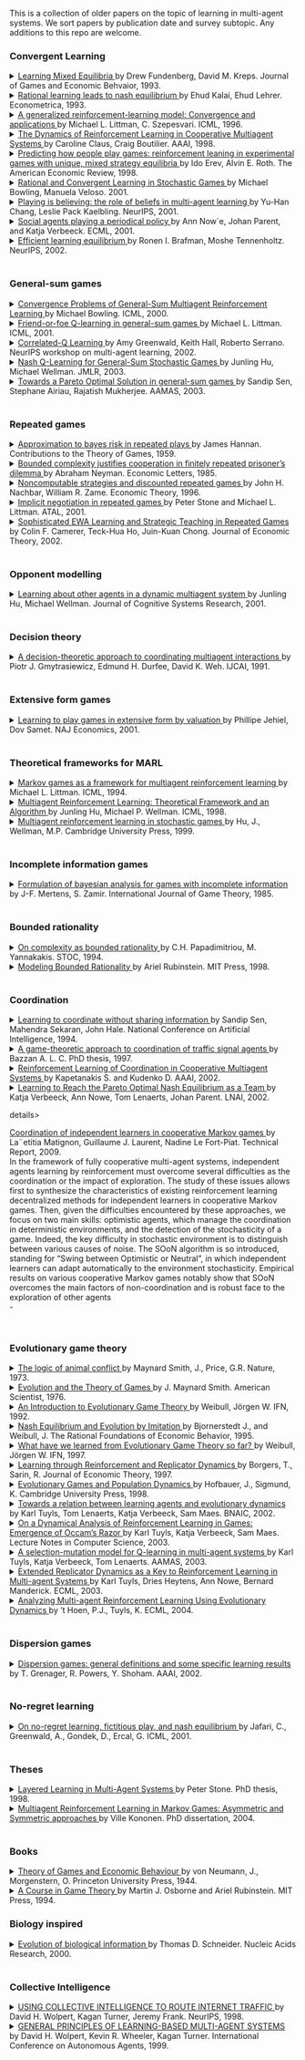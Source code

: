 This is a collection of older papers on the topic of learning in multi-agent systems. We sort papers by publication date and survey subtopic. Any additions to this repo are welcome.

### Convergent Learning

<details> <summary> <a href="http://www.dklevine.com/archive/refs4415.pdf"> Learning Mixed Equilibria </a> by Drew Fundenberg, David M. Kreps. Journal of Games and Economic Behvaior, 1993.  </summary> We study learning processes for finite strategic-form games, in which players use the history of past play to forecast play in the current period. In a generalization of fictitious play, we assume only that players asymptotically choose best responses to the historical frequencies of opponents′ past play. This implies that if the stage-game strategies converge, the limit is a Nash equilibrium. In the basic model, plays seems unlikely to converge to a mixed-strategy equilibrium, but such convergence is natural when the stage game is perturbed in the manner of Harsanyi′s purification theorem.  <br> - </details>

<details> <summary> <a href="http://www.eecs.harvard.edu/cs286r/courses/spring06/papers/kalailehrer93.pdf"> Rational learning leads to nash equilibrium </a>by Ehud Kalai, Ehud Lehrer. Econometrica, 1993. <a href="link">  </a> </summary> Each of n players, in an infinitely repeated game, starts with subjective beliefs about his opponents' strategies. If the individual beliefs are compatible with the true strategies chosen, then Bayesian updating will lead in the long run to accurate prediction of the future play of the game. It follows that individual players, who know their own payoff matrices and choose strategies to maximize their expected utility, must eventually play according to a Nash equilibrium of the repeated game. An immediate corollary is that, when playing a Harsanyi-Nash equilibrium of a repeated game of incomplete information about opponents' payoff matrices, players will eventually play a Nash equilibrium of the real game, as if they had complete information <br> - </details>

<details> <summary> <a href="https://cs.brown.edu/~mlittman/papers/ml96-generalized.pdf"> A generalized reinforcement-learning model: Convergence and applications </a>by Michael L. Littman, C. Szepesvari. ICML, 1996. <a href="link">  </a> </summary> Reinforcement learning is the process by which an autonomous agent uses its experience interacting with an environment to improve its behavior. The Markov decision process (MDP) model is a popular way of formalizing the reinforcement learning problem but it is by no means the only way. In this paper we show how many of the important theoretical results concerning reinforcement learning in MDPs extend to a generalized MDP model that includes MDPs two-player games and MDPs under a worst-case optimality criterion as special cases. The basis of this extension is a stochastic approximation theorem that reduces asynchronous convergence to synchronous con <br> - </details>

<details> <summary> <a href="https://www.aaai.org/Papers/AAAI/1998/AAAI98-106.pdf"> The Dynamics of Reinforcement Learning in Cooperative Multiagent Systems </a> by Caroline Claus, Craig Boutilier. AAAI, 1998.  </summary> Reinforcement learning can provide a robust and natural means for agents to learn how to coordinate their action choices in multiagent systems. We examine some of the factors that can influence the dynamics of the learning process in such a setting. We first distinguish reinforcement learners that are unaware of (or ignore) the presence of other agents from those that explicitly attempt to learn the value of joint actions and the strategies of their counterparts. We study (a simple form of) Q-learning in cooperative multiagent systems under these two perspectives, focusing on the influence of that game structure and exploration strategies on convergence to (optimal and suboptimal) Nash equilibria. We then propose alternative optimistic exploration strategies that increase the likelihood of convergence to an optimal equilibrium.  <br> - </details>

<details> <summary> <a href="https://econweb.ucsd.edu/~jandreon/Econ264/papers/Erev%20Roth%20AER%201998.pdf"> Predicting how people play games: reinforcement leaning in experimental games with unique, mixed strategy equilibria </a> by Ido Erev, Alvin E. Roth. The American Economic Review, 1998. </summary> We examine learning in all experiments we could locate involving 100 periods or more of games with a unique equilibrium in mixed strategies, and in a new experiment. We study both the ex post ("best fit") descriptive power of learning models, and their ex ante predictive power, by simulating each experiment using parameters estimated from the other experiments. Even a one-parameter reinforcement learning model robustly outperforms the equilibrium predictions. Predictive power is improved by adding "forgetting" and "experimentation," or by allowing greater rationality as in probabilistic fictitious play. Implications for developing a low-rationality, cognitive game theory are discussed. <br> - </details>

<details> <summary> <a href="https://www.cs.cmu.edu/~mmv/papers/01ijcai-mike.pdf"> Rational and Convergent Learning in Stochastic Games </a>by Michael Bowling, Manuela Veloso. 2001. </summary> This paper investigates the problem of policy learning in multiagent environments using the stochastic game framework, which we briefly overview. We introduce two properties as desirable for a learning agent when in the presence of other learning agents, namely rationality and convergence. We examine existing reinforcement learning algorithms according to these two properties and notice that they fail to simultaneously meet both criteria. We then contribute a new learning algorithm, WoLF policy hillclimbing, that is based on a simple principle: “learn quickly while losing, slowly while winning.” The algorithm is proven to be rational and we present empirical results for a number of stochastic games showing the algorithm converges.  <br> - </details>

<details> <summary> <a href="https://dspace.mit.edu/bitstream/handle/1721.1/3688/CS023.pdf?sequence=2&isAllowed=y"> Playing is believing: the role of beliefs in multi-agent learning </a> by Yu-Han Chang, Leslie Pack Kaelbling. NeurIPS, 2001. </summary> We propose a new classification for multi-agent learning algorithms, with each league of players characterized by both their possible strategies and possible beliefs. Using this classification, we review the optimality of existing algorithms and discuss some insights that can be gained. We propose an incremental improvement to the existing algorithms that seems to achieve average payoffs that are at least the Nash equilibrium payoffs in the long-run against fair opponents. <br> - </details>

<details> <summary> <a href="https://link.springer.com/content/pdf/10.1007/3-540-44795-4_33.pdf"> Social agents playing a periodical policy </a>by Ann Now´e, Johan Parent, and Katja Verbeeck. ECML, 2001. <a href="link">  </a> </summary> Coordination is an important issue in multiagent systems. Within the stochastic game framework this problem translates to policy learning in a joint action space. This technique however suffers some important drawbacks like the assumption of the existence of a unique Nash equilibrium and synchronicity, the need for central control, the cost of communication, etc. Moreover in general sum games it is not always clear which policies should be learned. Playing pure Nash equilibria is often unfair to at least one of the players, while playing a mixed strategy doesn’t give any guarantee for coordination and usually results in a sub-optimal payoff for all agents. In this work we show the usefulness of periodical policies, which arise as a side effect of the fairness conditions used by the agents. We are interested in games which assume competition between the players, but where the overall performance can only be as good as the performance of the poorest player. Players are social distributed reinforcement learners, who have to learn to equalize their payoff. Our approach is illustrated on synchronous one-step games as well as on asynchronous job scheduling games. <br> - </details>

<details> <summary> <a href="https://papers.nips.cc/paper/2002/file/0d73a25092e5c1c9769a9f3255caa65a-Paper.pdf"> Efficient learning equilibrium </a>by Ronen I. Brafman, Moshe Tennenholtz. NeurIPS, 2002. <a href="link">  </a> </summary> We introduce efficient learning equilibrium (ELE), a normative approach to learning in noncooperative settings. In ELE, the learning algorithms themselves are required to be in equilibrium. In addition, the learning algorithms must arrive at a desired value after polynomial time, and a deviation from the prescribed ELE becomes irrational after polynomial time. We prove the existence of an ELE (where the desired value is the expected payoff in a Nash equilibrium) and of a Pareto-ELE (where the objective is the maximization of social surplus) in repeated games with perfect monitoring. We also show that an ELE does not always exist in the imperfect monitoring case. Finally, we discuss the extension of these results to general-sum stochastic games <br> - </details>

<br/>

### General-sum games

<details> <summary> <a href="https://webdocs.cs.ualberta.ca/~bowling/papers/00icml.pdf"> Convergence Problems of General-Sum Multiagent Reinforcement Learning </a>by Michael Bowling. ICML, 2000. </summary> Stochastic games are a generalization of MDPs to multiple agents, and can be used as a framework for investigating multiagent learning. Hu and Wellman (1998) recently proposed a multiagent Q-learning method for general-sum stochastic games. In addition to describing the algorithm, they provide a proof that the method will converge to a Nash equilibrium for the game under specified conditions. The convergence depends on a lemma stating that the iteration used by this method is a contraction mapping. Unfortunately the proof is incomplete. In this paper we present a counterexample and flaw to the lemma’s proof. We also introduce strengthened assumptions under which the lemma holds, and examine how this affects the classes of games to which the theoretical result can be applied  <br> - </details>

<details> <summary> <a href="https://jmvidal.cse.sc.edu/library/littman01a.pdf"> Friend-or-foe Q-learning in general-sum games </a>by Michael L. Littman. ICML, 2001. <a href="link">  </a> </summary> This paper describes an approach to reinforcement learning in multiagent general-sum games in which a learner is told to treat each other agent as either a friend" or foe". This Q-learning-style algorithm provides strong convergence guarantees compared to an existing Nash-equilibrium-based learning rule. <br> - </details>

<details> <summary> <a href="https://www.aaai.org/Papers/Symposia/Spring/2002/SS-02-02/SS02-02-012.pdf"> Correlated-Q Learning </a>by Amy Greenwald, Keith Hall, Roberto Serrano. NeurIPS workshop on multi-agent learning, 2002. <a href="link">  </a> </summary> Bowling named two desiderata for multiagent learning algorithms: rationality and convergence. This paper introduces correlated-Q learning, a natural generalization of Nash-Q and FF-Q that satisfies these criteria. Nash-Q satisfies rationality, but in general it does not converge. FF-Q satisfies convergence, but in general it is not rational. Correlated-Q satisfies rationality by construction. This papers demonstrates the empirical convergence of correlated-Q on a standard testbed of general-sum Markov games. <br> - </details>

<details> <summary> <a href="https://www.jmlr.org/papers/volume4/hu03a/hu03a.pdf"> Nash Q-Learning for General-Sum Stochastic Games </a>by Junling Hu, Michael Wellman. JMLR, 2003. <a href="link">  </a> </summary> We extend Q-learning to a noncooperative multiagent context, using the framework of general-sum stochastic games. A learning agent maintains Q-functions over joint actions, and performs updates based on assuming Nash equilibrium behavior over the current Q-values. This learning protocol provably converges given certain restrictions on the stage games (defined by Q-values) that arise during learning. Experiments with a pair of two-player grid games suggest that such restrictions on the game structure are not necessarily required. Stage games encountered during learning in both grid environments violate the conditions. However, learning consistently converges in the first grid game, which has a unique equilibrium Q-function, but sometimes fails to converge in the second, which has three different equilibrium Q-functions. In a comparison of offline learning performance in both games, we find agents are more likely to reach a joint optimal path with Nash Q-learning than with a single-agent Q-learning method. When at least one agent adopts Nash Q-learning, the performance of both agents is better than using single-agent Q-learning. We have also implemented an online version of Nash Q-learning that balances exploration with exploitation, yielding improved performance. <br> - </details>

<details> <summary> <a href="https://www.researchgate.net/profile/Sandip-Sen-2/publication/2831062_Towards_a_Pareto-optimal_solution_in_general-sum_games/links/54dbfb250cf28d3de65e2dc8/Towards-a-Pareto-optimal-solution-in-general-sum-games.pdf"> Towards a Pareto Optimal Solution in general-sum games </a>by Sandip Sen, Stephane Airiau, Rajatish Mukherjee. AAMAS, 2003. <a href="link">  </a> </summary> Multiagent learning literature has investigated iterated two-player games to develop mechanisms that allow agents to learn to converge on Nash Equilibrium strategy profiles. Such equilibrium configuration implies that there is no motivation for one player to change its strategy if the other does not. Often, in general sum games, a higher payoff can be obtained by both players if one chooses not to respond optimally to the other player. By developing mutual trust, agents can avoid iterated best responses that will lead to a lesser payoff Nash Equilibrium. In this paper we work with agents who select actions based on expected utility calculations that incorporates the observed frequencies of the actions of the opponent(s). We augment this stochastically-greedy agents with an interesting action revelation strategy that involves strategic revealing of one's action to avoid worst-case, pessimistic moves. We argue that in certain situations, such apparently risky revealing can indeed produce better payoff than a non-revealing approach. In particular, it is possible to obtain Pareto-optimal solutions that dominate Nash Equilibrium. We present results over a large number of randomly generated payoff matrices of varying sizes and compare the payoffs of strategically revealing learners to payoffs at Nash equilibrium. <br> - </details>

<br/>

### Repeated games

<details> <summary> <a href="http://www-stat.wharton.upenn.edu/~steele/Resources/Projects/SequenceProject/Hannan.pdf"> Approximation to bayes risk in repeated plays </a>by James Hannan. Contributions to the Theory of Games, 1959. <a href="link">  </a> </summary> This paper is concerned with the development of a dynamic theoryof decision under uncertainty. The results obtained are directly applicableto the development of a dynamic theory of games in which at least one play­er is, at each stage, fully informed on the joint empirical distribution ofthe past choices of strategies of the rest. Since the decision problem canbe Imbedded in a sufficiently unspecified game theoretic model, the paperis written in the language and notation of the general two person game, in which, however, player  I’s motivation is completely unspecified. <br> - </details>

<details> <summary> <a href="https://scholars.huji.ac.il/sites/default/files/abrahamn/files/bounded.pdf"> Bounded complexity justifies cooperation in finitely repeated prisoner’s dilemma </a>by Abraham Neyman. Economic Letters, 1985. <a href="link">  </a> </summary> Cooperation in the finitely repeated prisoner's dilemma is justified, without departure from strict utility maximization or complete information, but under the assumption that there are bounds (possibly very large) to the complexity of the strategies that the players may use. <br> - </details>

<details> <summary> <a href="http://www.econ.ucla.edu/workingpapers/wp735.pdf"> Noncomputable strategies and discounted repeated games </a>by John H. Nachbar, William R. Zame. Economic Theory, 1996. <a href="link">  </a> </summary> A number of authors have used formal models of computation to capture the idea of “bounded rationality” in repeated games. Most of this literature has used computability by a finite automaton as the standard. A conceptual difficulty with this standard is that the decision problem is not “closed.” That is, for every strategy implementable by an automaton, there is some best response implementable by an automaton, but there may not exist any algorithm forfinding such a best response that can be implemented by an automaton. However, such algorithms can always be implemented by a Turing machine, the most powerful formal model of computation. In this paper, we investigate whether the decision problem can be closed by adopting Turing machines as the standard of computability. The answer we offer is negative. Indeed, for a large class of discounted repeated games (including the repeated Prisoner's Dilemma) there exist strategies implementable by a Turing machine for whichno best response is implementable by a Turing machine. <br> - </details>

<details> <summary> <a href="https://www.cs.utexas.edu/users/pstone/Papers/bib2html-links/threats-ATAL2001.pdf"> Implicit negotiation in repeated games </a>by Peter Stone and Michael L. Littman. ATAL, 2001. <a href="link">  </a> </summary> In business-related interactions such as the on-going high-stakes FCC spectrum auctions, explicit communication among participants is regarded as collusion, and is therefore illegal. In this paper, we consider the possibility of autonomous agents engaging in implicit negotiation via their tacit interactions. In repeated general-sum games, our testbed for studying this type of interaction, an agent using a ``best response'' strategy maximizes its own payoff assuming its behavior has no effect on its opponent. This notion of best response requires some degree of learning to determine the fixed opponent behavior. Against an unchanging opponent, the best-response agent performs optimally, and can be thought of as a ``follower, '' since it adapts to its opponent. However, pairing two best-response agents in a repeated game can result in suboptimal behavior. We demonstrate this suboptimality in several different games using variants of Q-learning as an example of a best-response strategy. We then examine two ``leader'' strategies that induce better performance from opponent followers via stubbornness and threats. These tactics are forms of implicit negotiation in that they aim to achieve a mutually beneficial outcome without using explicit communication outside of the game. <br> - </details>

<details> <summary> <a href="https://www.cs.cmu.edu/~mmv/papers/01ijcai-mike.pdf"> Sophisticated EWA Learning and Strategic Teaching in Repeated Games </a>by Colin F. Camerer, Teck-Hua Ho, Juin-Kuan Chong. Journal of Economic Theory, 2002. <a href="https://www.Summary.so/instadeep/Multiagent-Learning-Basics-Challenges-and-Prospect-21cb7b4294b84a4188cafd184a3deed8">   </a> </summary> Most learning models assume players are adaptive (i.e., they respond only to their own previous experience and ignore others' payo® information) and behavior is not sensitive to the way in which players are matched. Empirical evidence suggests otherwise. In this paper, we extend our adaptive experienceweighted attraction (EWA) learning model to capture sophisticated learning and strategic teaching in repeated games. The generalized model assumes there is a mixture of adaptive learners and sophisticated players. An adaptive learner adjusts his behavior the EWA way. A sophisticated player rationally best-responds to her forecasts of all other behaviors. A sophisticated player can be either myopic or farsighted. A farsighted player develops multiple-period rather than single-period forecasts of others' behaviors and chooses to `teach' the other players by choosing a strategy scenario that gives her the highest discounted net present value. We estimate the model using data from p-beauty contests and repeated trust games with incomplete information. The generalized model is better than the adaptive EWA model in describing and predicting behavior. Including teaching also allows an empirical learning-based approach to reputation formation which predicts better than a quantal-response extension of the standard typebased approach. <br> - </details>

<br/>

### Opponent modelling

<details> <summary> <a href="http://strategicreasoning.org/wp-content/uploads/2010/03/csr01.pdf"> Learning about other agents in a dynamic multiagent system </a>by Junling Hu, Michael Wellman. Journal of Cognitive Systems Research, 2001. <a href="link">  </a> </summary> We analyze the problem of learning about other agents in a class of dynamic multiagent systems, where performance of the primary agent depends on behavior of the others. We consider an online version of the problem, where agents must learn models of the others in the course of continual interactions. Various levels of recursive models are implemented in a simulated double auction market. Our experiments show learning agents on average outperform non-learning agents who do not use information about others. Among learning agents, those with minimum recursion assumption generally perform better than the agents with more complicated, though often wrong assumptions. <br> - </details>

<br/>

### Decision theory

<details> <summary> <a href="https://www.ijcai.org/Proceedings/91-1/Papers/011.pdf"> A decision-theoretic approach to coordinating multiagent interactions </a>by Piotr J. Gmytrasiewicz, Edmund H. Durfee, David K. Weh. IJCAI, 1991. <a href="https://www.Summary.so/instadeep/Multiagent-Learning-Basics-Challenges-and-Prospect-21cb7b4294b84a4188cafd184a3deed8">  </a> </summary> We describe a decision-theoretic method that an autonomous agent can use to model multiagent situations and behave rationally based on its model. Our approach, which we call the Recursive Modeling Method, explicitly accounts for the recursive nature of multiagent reasoning. Our method lets an agent recursively model another agent's decisions based on probabilistic views of how that agent perceives the multiagent situation, which in turn are derived from hypothesizing how that other agent perceives the initial agent's possible decisions, and so on. Further, we show how the possibility of multiple interactions can affect the decisions of agents, allowing cooperative behavior to emerge as a rational choice of selfish agents that otherwise might behave uncooperatively <br> - </details>

<br/>

### Extensive form games

<details> <summary> <a href="https://www.tau.ac.il/~samet/papers/learning-to-play.pdf">  Learning to play games in extensive form by valuation </a>by Phillipe Jehiel, Dov Samet. NAJ Economics, 2001. <a href="link">  </a> </summary> Game theoretic models of learning which are based on the strategic form of the game cannot explain learning in games with large extensive form. We study learning in such games by using valuation of moves. A valuation for a player is a numeric assessment of her moves that purports to reflect their desirability. We consider a myopic player, who chooses moves with the highest valuation. Each time the game is played, the player revises her valuation by assigning the payoff obtained in the play to each of the moves she has made. We show for a repeated win–lose game that if the player has a winning strategy in the stage game, there is almost surely a time after which she always wins. When a player has more than two payoffs, a more elaborate learning procedure is required. We consider one that associates with each move the average payoff in the rounds in which this move was made. When all players adopt this learning procedure, with some perturbations, then, with probability 1 there is a time after which strategies that are close to subgame perfect equilibrium are played. A single player who adopts this procedure can guarantee only her individually rational payoff <br> - </details>

<br/>

### Theoretical frameworks for MARL

<details> <summary> <a href="https://courses.cs.duke.edu/spring07/cps296.3/littman94markov.pdf"> Markov games as a framework for multiagent reinforcement learning  </a>by Michael L. Littman. ICML, 1994. <a href="link">  </a> </summary> In the Markov decision process(MDP) formalization of reinforcement learning, a single adaptive agent interacts with an environment defined by a probabilistic transition function. In this solipsistic view, secondary agents can only be part of the environment and are therefore fixed in their behavior. The framework of Markov games allows us to widen this view to include multiple adaptive agents with interacting or competing goals. This paper considers a step in this direction in which exactly two agents with diametrically opposed goals share an environment. It describes a Q-learning-like algorithm for finding optimal policies and demonstrates its application to a simple two-player game in which the optimal policy is probabilistic. <br> - </details>

<details> <summary> <a href="https://www.lirmm.fr/~jq/Cours/3cycle/module/HuWellman98icml.pdf"> Multiagent Reinforcement Learning: Theoretical Framework and an Algorithm </a>by Junling Hu, Michael P. Wellman. ICML, 1998. <a href="link">  </a> </summary> In this paper, we adopt general-sum stochastic games as a framework for multiagent reinforcement learning. Our work extends previous work by Littman on zero-sum stochastic games to a broader framework. We design a multiagent Q-learning method under this framework, and prove that it converges to a Nash equilibrium under specified conditions. This algorithm is useful for finding the optimal strategy when there exists a unique Nash equilibrium in the game. When there exist multiple Nash equilibria in the game, this algorithm should be combined with other learning techniques to find optimal strategies. <br> - </details>

<details> <summary> <a href="https://www.semanticscholar.org/paper/Multiagent-Reinforcement-Learning-in-Stochastic-Hu-Wellman/7ce14dbb9add4d9656746703babd00d8f765b22a"> Multiagent reinforcement learning in stochastic games </a>by Hu, J., Wellman, M.P. Cambridge University Press, 1999. <a href="link">  </a> </summary> We adopt stochastic games as a general framework for dynamic noncooperative systems. This framework provides a way of describing the dynamic interactions of agents in terms of individuals' Markov decision processes. By studying this framework, we go beyond the common practice in the study of learning in games, which primarily focus on repeated games or extensive-form games. For stochastic games with incomplete information, we design a multiagent reinforcement learning method which allows agents to learn Nash equilibrium strategies. We show in both theory and experiments that this algorithm converges. From the viewpoint of machine learning research, our work helps to establish the theoretical foundation for applying reinforcement learning, originally deened for single-agent systems, to multiagent systems. <br> - </details>

<br/>

### Incomplete information games

<details> <summary> <a href="http://www.ma.huji.ac.il/~zamir/papers/22_IJGT85.pdf"> Formulation of bayesian analysis for games with incomplete information </a>by J-F. Mertens, S. Zamir. International Journal of Game Theory, 1985. <a href="link">  </a> </summary> A formal model is given of Harsanyi's infinite hierarchies of beliefs. It is shown that the model closes with some Bayesian game with incomplete information, and that any such game can be approximated by one with a finite number of states of world. <br> - </details>

<br/>

### Bounded rationality

<details> <summary> <a href="https://dl.acm.org/doi/pdf/10.1145/195058.195445"> On complexity as bounded rationality  </a>by C.H. Papadimitriou, M. Yannakakis. STOC, 1994. <a href="link">  </a> </summary> It has been hoped that computational approaches can help resolve some well-known paradoxes in game theory. We prove that tf the repeated prisoner’s dilemma M played by finite automata with less than exponentially (in the number of rounds) many states, then cooperation can be achieved an equilibrium (while with exponentially many states, defection is the only equilibrium). We furthermore prove a generalization to arbitrary games and Pareto optimal points. Finally, we present a general model of polynomially computable games, and characterize in terms of fami!iar complexity classes ranging from NP to NEXP the natural problems that arise in relation with such games. <br> - </details>

<details> <summary> <a href="https://mitpress.mit.edu/9780262681001/modeling-bounded-rationality/"> Modeling Bounded Rationality </a>by Ariel Rubinstein. MIT Press,
1998. <a href="link">  </a> </summary> The notion of bounded rationality was initiated in the 1950s by Herbert Simon; only recently has it influenced mainstream economics. In this book, Ariel Rubinstein defines models of bounded rationality as those in which elements of the process of choice are explicitly embedded. The book focuses on the challenges of modeling bounded rationality, rather than on substantial economic implications. In the first part of the book, the author considers the modeling of choice. After discussing some psychological findings, he proceeds to the modeling of procedural rationality, knowledge, memory, the choice of what to know, and group decisions.In the second part, he discusses the fundamental difficulties of modeling bounded rationality in games. He begins with the modeling of a game with procedural rational players and then surveys repeated games with complexity considerations. He ends with a discussion of computability constraints in games. The final chapter includes a critique by Herbert Simon of the author's methodology and the author's response. <br> - </details>

<br/>

### Coordination

<details> <summary> <a href="https://www.aaai.org/Papers/AAAI/1994/AAAI94-065.pdf"> Learning to coordinate without sharing information </a>by Sandip Sen, Mahendra Sekaran, John Hale. National Conference on Artificial Intelligence, 1994. <a href="link">  </a> </summary> Researchers in the field of Distributed Artificial Intelligence (DAI) have been developing efficient mechanisms to coordinate the activities of multiple autonomous agents. The need for coordination arises because agents have to share resources and expertise required to achieve their goals. Previous work in the area includes using sophisticated information exchange protocols, investigating heuristics for negotiation, and developing formal models of possibilities of conflict and cooperation among agent interests. In order to handle the changing requirements of continuous and dynamic environments, we propose learning as a means to provide additional possibilities for effective coordination. We use reinforcement learning techniques on a block pushing problem to show that agents can learn complimentary policies to follow a desired path without any knowledge about each other. We theoretically analyze and experimentally verify the effects of learning rate on system convergence, and demonstrate benefits of using learned coordination knowledge on similar problems. Reinforcement learning based coordination can be achieved in both cooperative and non-cooperative domains, and in domains with noisy communication channels and other stochastic characteristics that present a formidable challenge to using other coordination schemes. <br> - </details>

<details> <summary> <a href="https://www.researchgate.net/publication/226319923_A_Distributed_Approach_for_Coordination_of_Traffic_Signal_Agents"> A game-theoretic approach to coordination of traffic signal agents </a>by Bazzan A. L. C. PhD thesis, 1997. <a href="link">  </a> </summary> Innovative control strategies are needed to cope with the increasing urban traffic chaos. In most cases, the currently used strategies are based on a central traffic-responsive control system which can be demanding to implement and maintain. Therefore, a functional and spatial decentralization is desired. For this purpose, distributed artificial intelligence and multi-agent systems have come out with a series of techniques which allow coordination and cooperation. However, in many cases these are reached by means of communication and centrally controlled coordination processes, giving little room for decentralized management. Consequently, there is a lack of decision-support tools at managerial level (traffic control centers) capable of dealing with decentralized policies of control and actually profiting from them. In the present work a coordination concept is used, which overcomes some disadvantages of the existing methods. This concept makes use of techniques of evolutionary game theory: intersections in an arterial are modeled as individually-motivated agents or players taking part in a dynamic process in which not only their own local goals but also a global one has to be taken into account. The role of the traffic manager is facilitated since s/he has to deal only with tactical ones, leaving the operational issues to the agents. Thus the system ultimately provides support for the traffic manager to decide on traffic control policies. Some application in traffic scenarios are discussed in order to evaluate the feasibility of transferring the responsibility of traffic signal coordination to agents. The results show different performances of the decentralized coordination process in different scenarios (e.g. the flow of vehicles is nearly equal in both opposing directions, one direction has a clearly higher flow, etc.). Therefore, the task of the manager is facilitate once s/he recognizes the scenario and acts accordingly. <br> - </details>

<details> <summary> <a href="https://www.aaai.org/Papers/AAAI/2002/AAAI02-050.pdf"> Reinforcement Learning of Coordination in Cooperative Multiagent Systems </a>by Kapetanakis S. and Kudenko D. AAAI, 2002. <a href="link">  </a> </summary> We report on an investigation of reinforcement learning techniques for the learning of coordination in cooperative multiagent systems. Specifically, we focus on a novel action selection strategy for Q-learning (Watkins 1989). The new technique is applicable to scenarios where mutual observation of actions is not possible. To date, reinforcement learning approaches for such independent agents did not guarantee convergence to the optimal joint action in scenarios with high miscoordination costs. We improve on previous results (Claus & Boutilier 1998) by demonstrating empirically that our extension causes the agents to converge almost always to the optimal joint action even in these difficult cases. <br> - </details>

<details> <summary> <a href="https://link.springer.com/chapter/10.1007/3-540-36187-1_36"> Learning to Reach the Pareto Optimal Nash Equilibrium as a Team </a>by Katja Verbeeck, Ann Nowe, Tom Lenaerts, Johan Parent.  LNAI, 2002. <a href="link">  </a> </summary> Coordination is an important issue in multi-agent systems when agents want to maximize their revenue. Often coordination is achieved through communication, however communication has its price. We are interested in finding an approach where the communication between the agents is kept low, and a global optimal behavior can still be found. In this paper we report on an efficient approach that allows independent reinforcement learning agents to reach a Pareto optimal Nash equilibrium with limited communication. The communication happens at regular time steps and is basicallya signal for the agents to start an exploration phase. During each exploration phase, some agents exclude their current best action so as to give the team the opportunityto look for a possiblyb etter Nash equilibrium. This technique of reducing the action space byexclusions was onlyrecen tlyin troduced for finding periodical policies in games of conflicting interests. Here, we explore this technique in repeated common interest games with deterministic or stochastic outcomes. <br> - </details>

details> <summary> <a href="https://core.ac.uk/download/pdf/54045748.pdf"> Coordination of independent learners in cooperative Markov games </a>by La¨etitia Matignon, Guillaume J. Laurent, Nadine Le Fort-Piat. Technical Report, 2009. <a href="link">  </a> </summary> In the framework of fully cooperative multi-agent systems, independent agents learning by reinforcement must overcome several difficulties as the coordination or the impact of exploration. The study of these issues allows first to synthesize the characteristics of existing reinforcement learning decentralized methods for independent learners in cooperative Markov games. Then, given the difficulties encountered by these approaches, we focus on two main skills: optimistic agents, which manage the coordination in deterministic environments, and the detection of the stochasticity of a game. Indeed, the key difficulty in stochastic environment is to distinguish between various causes of noise. The SOoN algorithm is so introduced, standing for “Swing between Optimistic or Neutral”, in which independent learners can adapt automatically to the environment stochasticity. Empirical results on various cooperative Markov games notably show that SOoN overcomes the main factors of non-coordination and is robust face to the exploration of other agents <br> - </details>

<br/>

### Evolutionary game theory

<details> <summary> <a href="http://etherplan.com/the-logic-of-animal-conflict.pdf"> The logic of animal conflict </a>by Maynard Smith, J., Price, G.R. Nature, 1973. <a href="link">  </a> </summary> Conflicts between animals of the same species usually are of “limited war” type, not causing serious injury. This is often explained as due to group or species selection for behaviour benefiting the species rather than individuals. Game theory and computer simulation analyses show, however, that a “limited war” strategy benefits individual animals as well as the species. <br> - </details>

<details> <summary> <a href="https://www.reed.edu/biology/courses/BIO342/2012_syllabus/2012_readings/smith_1976_games.pdf"> Evolution and the Theory of Games </a>by J. Maynard Smith. American Scientist, 1976. <a href="link">  </a> </summary> n situations characterized by conflict of interest, the best strategy to adopt depends on what others are doing. <br> - </details>

<details> <summary> <a href="https://www.econstor.eu/bitstream/10419/95028/1/wp347.pdf"> An Introduction to Evolutionary Game Theory </a>by Weibull, Jörgen W. IFN, 1992. <a href="link">  </a> </summary> Please note that these lecture notes are incomplete and may contain typos and errors. I hope to have a more full-fledged version in a few months, and appreciate in the meantime comments and suggestions.  <br> - </details>

<details> <summary> <a href="https://www.econstor.eu/bitstream/10419/94705/1/wp407.pdf"> Nash Equilibrium and Evolution by Imitation </a>by Bjornerstedt J., and Weibull, J. The Rational Foundations of Economic Behavior, 1995. <a href="link">  </a> </summary> Nash's "mass action" interpretation of his equilibrium concept does not presume that the players know the game or are capable of sophisticated calculations. Instead, players are repeatedly and randomly drawn from large populations to play the game, one population for each player position, and base their strategy choice on observed payoffs. The present paper examines in some detail such an interpretation in a dass of population dynamics based on adaptation by way of imitation of successful behaviors. Drawing from results in evolutionary game theory, implications of dynamic stability for aggregate Nash equilibrium play are discussed.  <br> - </details>

<details> <summary> <a href="https://www.econstor.eu/bitstream/10419/94851/1/wp487.pdf"> What have we learned from Evolutionary Game Theory so far? </a>by Weibull, Jörgen W. IFN, 1997. <a href="link">  </a> </summary> Evolutionary theorizing has a long tradition in economics. Only recently has this approach been brought into the framework of noncooperative game theory. Evolutionary game theory studies the robustness of strategic behavior with respect to evolutionary forces in the context of games played many times in large populations of boundedly rational agents. This new strand in economic theory has lead to new predictions and opened up doors to other social sciences. The discussion will be focused on the following questions: What distinguishes the evolutionary approach from the rationalistic? What are the most important ndings in evolutionary game theory so far? What are the next challenges for evolutionary game theory in economics? <br> - </details>

<details> <summary> <a href="https://core.ac.uk/download/pdf/6518937.pdf"> Learning through Reinforcement and Replicator Dynamics </a>by Borgers, T., Sarin, R. Journal of Economic Theory, 1997. <a href="link">  </a> </summary> This paper considers a version of R. R. Bush and F. Mosteller's stochastic learning theory in the context of games. We show that in a continuous time limit the learning model converges to the replicator dynamics of evolutionary game theory. Thus we provide a non-biological interpretation of evolutionary game theory. <br> - </details>

<details> <summary> <a href="http://www.fulviofrisone.com/attachments/article/412/Hofbauer%20Evolutionary%20Games%20and%20Population%20Dynamics.pdf"> Evolutionary Games and Population Dynamics </a>by Hofbauer, J., Sigmund, K. Cambridge University Press, 1998. <a href="link">  </a> </summary> Every form of behaviour is shaped by trial and error. Such stepwise adaptation can occur through individual learning or through natural selection, the basis of evolution. Since the work of Maynard Smith and others, it has been realised how game theory can model this process. Evolutionary game theory replaces the static solutions of classical game theory by a dynamical approach centred not on the concept of rational players but on the population dynamics of behavioural programmes. In this book the authors investigate the nonlinear dynamics of the self-regulation of social and economic behaviour, and of the closely related interactions between species in ecological communities. Replicator equations describe how successful strategies spread and thereby create new conditions which can alter the basis of their success, i.e. to enable us to understand the strategic and genetic foundations of the endless chronicle of invasions and extinctions which punctuate evolution. In short, evolutionary game theory describes when to escalate a conflict, how to elicit cooperation, why to expect a balance of the sexes, and how to understand natural selection in mathematical terms. <br> - </details>

<details> <summary> <a href="https://d1wqtxts1xzle7.cloudfront.net/30801544/Tuybnaic02-with-cover-page-v2.pdf?Expires=1668008453&Signature=D2CzKtWwSHhSIlxHOl7NcfNf3Be7IomezobJzZPLDBT2~3nA28zKf7xPQkQq13XFBfGgEIhx3IvzL9OHu4abVVSf9TxdFZwCaNg7JODf81a8~bBg2y9CITtTYBtmpw8gxQw9mXc4dpHBEc9dKwjLi18zC47x2e9gr4ZX3uYeRu6JflBxR6FmqwvlNzR4VxPvTv0DwgKdnALkVedwDLaGUlE7iQEd5VQgNhy8ZF-76bZ8qhGWv4FNdrFY5bjVAbJ2nz4vYcM2AAc6qNE~if9VjBARd1hkg0-3U7WLUDk2UnRzBz2rn9Z7ra75pN2MQB0VtpXAQHuh8gG5Od~MBOIfuA__&Key-Pair-Id=APKAJLOHF5GGSLRBV4ZA"> Towards a relation between learning agents and evolutionary dynamics </a>by Karl Tuyls, Tom Lenaerts, Katja Verbeeck, Sam Maes. BNAIC, 2002. <a href="link">  </a> </summary> Modeling learning agents in the context of Multi-agent Systems requires insight in the type and form of interactions with the environment and other agents in the system. Usually, these agents are modeled similar to the different players in a standard game theoretical model. In this paper we examine whether evolutionary game theory, and more specifically the replicator dynamics, is an adequate theoretical model for the study of the dynamics of reinforcement learning agents in a multi-agent system. As a first step in this direction we extend the results of [1, 9] to a more general reinforcement learning framework, i.e. Learning Automata. <br> - </details>

<details> <summary> <a href="https://www.researchgate.net/profile/Karl-Tuyls/publication/221471451_On_a_Dynamical_Analysis_of_Reinforcement_Learning_in_Games_Emergence_of_Occam%27s_Razor/links/0c9605203e5ba30157000000/On-a-Dynamical-Analysis-of-Reinforcement-Learning-in-Games-Emergence-of-Occams-Razor.pdf"> On a Dynamical Analysis of Reinforcement Learning in Games: Emergence of Occam’s Razor </a>by Karl Tuyls, Katja Verbeeck, Sam Maes. Lecture Notes in Computer Science, 2003. <a href="link">  </a> </summary> Modeling learning agents in the context of Multi-agent Systems requires an adequate understanding of their dynamic behaviour. Usually, these agents are modeled similar to the different players in a standard game theoretical model. Unfortunately traditional Game Theory is static and limited in its usefelness. Evolutionary Game Theory improves on this by providing a dynamics which describes how strategies evolve over time. In this paper, we discuss three learning models whose dynamics are related to the Replicator Dynamics(RD). We show how a classical Reinforcement Learning(RL) technique, i.e. Qlearning relates to the RD. This allows to better understand the learning process and it allows to determine how complex a RL model should be. More precisely, Occam’s Razor applies in the framework of games, i.e. the simplest model (Cross) suffices for learning equilibria. An experimental verification in all three models is presented. <br> - </details>

<details> <summary> <a href="https://d1wqtxts1xzle7.cloudfront.net/30888627/p693-with-cover-page-v2.pdf?Expires=1668008714&Signature=c6qzlgxHi0g~03AfAJcY0D1i7Pi0TbjmgXXrMbaE-mYV52qJJLFcEMYIjkqj59wHIJyC69sEI6dMenm8neQP9IORV-tpCNigyRWlRS5b8WL4gIFLqBodbIlr10KlLaY6~zNRHY-shOzVixDraeDdIT3qCqh-Kjb~S3uSnoIRRgKSV8p5XzeW1SAnJEcXRnM1ZZY6VTWiVejZoH02f-g9Tx1LiDmvp8XI2FJK0FuMrR-iFpcFcafc44q8bSu9HxhPBW3OPll4~vT4H3U~dMyv2h-lo-vp6gmuoQLPpym~Gc1lqBQsQb8ngo0ZDEdESlUz-ayTFD8CS6cgWm17HHO~IQ__&Key-Pair-Id=APKAJLOHF5GGSLRBV4ZA"> A selection-mutation model for Q-learning in multi-agent systems </a>by Karl Tuyls, Katja Verbeeck, Tom Lenaerts. AAMAS, 2003. <a href="link">  </a> </summary> Although well understood in the single-agent framework, the use of traditional reinforcement learning (RL) algorithms in multi-agent systems (MAS) is not always justified. The feedback an agent experiences in a MAS, is usually influenced by the other agents present in the system. Multi agent environments are therefore non-stationary and convergence and optimality guarantees of RL algorithms are lost. To better understand the dynamics of traditional RL algorithms we analyze the learning process in terms of evolutionary dynamics. More specifically we show how the Replicator Dynamics (RD) can be used as a model for Q-learning in games. The dynamical equations of Q-learning are derived and illustrated by some well chosen experiments. Both reveal an interesting connection between the exploitationexploration scheme from RL and the selection-mutation mechanisms from evolutionary game theory. <br> - </details>

<details> <summary> <a href="https://link.springer.com/content/pdf/10.1007/978-3-540-39857-8_38.pdf"> Extended Replicator Dynamics as a Key to Reinforcement Learning in Multi-agent Systems </a>by Karl Tuyls, Dries Heytens, Ann Nowe, Bernard Manderick.  ECML, 2003. <a href="link">  </a> </summary> Modeling learning agents in the context of Multi-agent Systems requires an adequate understanding of their dynamic behaviour. Evolutionary Game Theory provides a dynamics which describes how strategies evolve over time. B¨orgers et al. [1] and Tuyls et al. [11] have shown how classical Reinforcement Learning (RL) techniques such as Cross-learning and Q-learning relate to the Replicator Dynamics (RD). This provides a better understanding of the learning process. In this paper, we introduce an extension of the Replicator Dynamics from Evolutionary Game Theory. Based on this new dynamics, a Reinforcement Learning algorithm is developed that attains a stable Nash equilibrium for all types of games. Such an algorithm is lacking for the moment. This kind of dynamics opens an interesting perspective for introducing new Reinforcement Learning algorithms in multi-state games and MultiAgent Systems. <br> - </details>

<details> <summary> <a href="https://link.springer.com/content/pdf/10.1007/978-3-540-30115-8_18.pdf"> Analyzing Multi-agent Reinforcement Learning Using Evolutionary Dynamics </a>by ’t Hoen, P.J., Tuyls, K. ECML, 2004. <a href="link">  </a> </summary> In this paper, we show how the dynamics of Q-learning can be visualized and analyzed from a perspective of Evolutionary Dynamics (ED). More specifically, we show how ED can be used as a model for Qlearning in stochastic games. Analysis of the evolutionary stable strategies and attractors of the derived ED from the Reinforcement Learning (RL) application then predict the desired parameters for RL in MultiAgent Systems (MASs) to achieve Nash equilibriums with high utility. Secondly, we show how the derived fine tuning of parameter settings from the ED can support application of the COllective INtelligence (COIN) framework. COIN is a proved engineering approach for learning of cooperative tasks in MASs. We show that the derived link between ED and RL predicts performance of the COIN framework and visualizes the incentives provided in COIN toward cooperative behavior. <br> - </details>

<br/>

### Dispersion games

<details> <summary> <a href="https://www.aaai.org/Papers/AAAI/2002/AAAI02-061.pdf"> Dispersion games: general definitions and some specific learning results </a>by T. Grenager, R. Powers, Y. Shoham. AAAI, 2002. <a href="link">  </a> </summary> Dispersion games are the generalization of the anticoordination game to arbitrary numbers of agents and actions. In these games agents prefer outcomes in which the agents are maximally dispersed over the set of possible actions. This class of games models a large number of natural problems, including load balancing in computer science, niche selection in economics, and division of roles within a team in robotics. Our work consists of two main contributions. First, we formally define and characterize some interesting classes of dispersion games. Second, we present several learning strategies that agents can use in these games, including traditional learning rules from game theory and artificial intelligence, as well as some special purpose strategies. We then evaluate analytically and empirically the performance of each of these strategies. <br> - </details>

<br/>

### No-regret learning

<details> <summary> <a href="http://static.cs.brown.edu/people/amy/papers/icml.pdf"> On no-regret learning, fictitious play, and nash equilibrium </a>by Jafari, C., Greenwald, A., Gondek, D., Ercal, G. ICML, 2001. <a href="link">  </a> </summary> This paper addresses the question what is the outcome of multi-agent learning via no-regret algorithms in repeated games? Specifically, can the outcome of no-regret learning be characterized by traditional game-theoretic solution concepts, such as Nash equilibrium? The conclusion of this study is that no-regret learning is reminiscent of fictitious play: play converges to Nash equilibrium in dominancesolvable, constant-sum, and generalsum 2  2 games, but cycles exponentially in the Shapley game. Notably, however, the information required of fictitious play far exceeds that of noregret learning. <br> - </details>

<br/>

### Theses

<details> <summary> <a href="http://reports-archive.adm.cs.cmu.edu/anon/1998/CMU-CS-98-187.pdf"> Layered Learning in Multi-Agent Systems </a>by Peter Stone. PhD thesis, 1998. <a href="link">  </a> </summary> Multi-agent systems in complex, real-time domains require agents to act effectively both autonomously and as part of a team. This dissertation addresses multi-agent systems consisting of teams of autonomous agents acting in real-time, noisy, collaborative, and adversarial environments. Because of the inherent complexity of this type of multi-agent system, this thesis investigates the use of machine learning within multi-agent systems. The dissertation makes four main  contributions to the fields of Machine Learning and Multi-Agent Systems. First, the thesis defines a team member agent architecture within which a exible teamstructure is presented, allowing agents to decompose the task space into exible roles and allowing them to smoothly switch roles while acting. Team organization is achieved by the introduction of a locker-room agreement as a collection of conventions followed by all team members. It defines agent roles, team formations, and pre-compiled multi-agent plans. In addition, the team member agent architecture includes a communication paradigm for domains with single-channel, low-bandwidth, unreliable communication. The communication paradigm facilitates team coordination while being robust to lost messages and active interference from opponents. Second, the thesis introduces layered learning, a general-purpose machine learning paradigm for complex domains in which learning a mapping directly from agents' sensors to their actuators is intractable. Given a hierarchical task decomposition, layered learning allows for learning at each level of the hierarchy, with learning at each level directly affecting learning at the next higher level. Third, the thesis introduces a new multi-agent reinforcement learning algorithm, namely team-partitioned, opaque-transition reinforcement learning (TPOT-RL). TPOT-RL is designed for domains in which agents cannot necessarily observe the state changes when other team members act. It exploits local, action-dependent features to aggressively generalize its input representation for learning and partitions the task among the agents, allowing them to simultaneously learn collaborative policies by observing the long-term effects of their actions. Fourth, the thesis contributes a fully functioning multi-agent system that incorporates learning in a real-time, noisy domain with teammates and adversaries. Detailed algorithmic descriptions of the agents' behaviors as well as their source code are included in the thesis. Empirical results validate all four contributions within the simulated robotic soccer domain. The generality of the contributions is verified by applying them to the real robotic soccer, and network routing domains. Ultimately, this dissertation demonstrates that by learning portions of their cognitive processes, selectively communicating, and coordinating their behaviors via common knowledge, a group of independent agents can work towards a common goal in a complex, real-time, noisy, collaborative, and adversarial environment. <br> - </details>

<details> <summary> <a href="https://aaltodoc.aalto.fi/bitstream/handle/123456789/2486/isbn9512273594.pdf?sequence=1&isAllowed=y"> Multiagent Reinforcement Learning in Markov Games: Asymmetric and Symmetric approaches </a>by Ville Kononen. PhD dissertation, 2004. <a href="link">  </a> </summary> Modern computing systems are distributed, large, and heterogeneous. Computers, other information processing devices and humans are very tightly connected with each other and therefore it would be preferable to handle these entities more as agents than stand-alone systems. One of the goals of artificial intelligence is to understand interactions between entities, whether they are artificial or natural, and to suggest how to make good decisions while taking other decision makers into account. In this thesis, these interactions between intelligent and rational agents are modeled with Markov games and the emphasis is on adaptation and learning in multiagent systems. Markov games are a general mathematical tool for modeling interactions between multiple agents. The model is very general, for example common board games are special instances of Markov games, and particularly interesting because it forms an intersection of two distinct research disciplines: machine learning and game theory. Markov games extend Markov decision processes, a well-known tool for modeling single-agent problems, to multiagent domains. On the other hand, Markov games can be seen as a dynamic extension to strategic form games, which are standard models in traditional game theory. From the computer science perspective, Markov games provide a flexible and efficient way to describe different social interactions between intelligent agents. This thesis studies different aspects of learning in Markov games. From the machine learning perspective, the focus is on a very general learning model, i.e. reinforcement learning, in which the goal is to maximize the long-time performance of the learning agent. The thesis introduces an asymmetric learning model that is computationally efficient in multiagent systems and enables the construction of different agent hierarchies. In multiagent reinforcement learning systems based on Markov games, the space and computational requirements grow very quickly with the number of learning agents and the size of the problem instance. Therefore, it is necessary to use function approximators, such as neural networks, to model agents in many real-world applications. In this thesis, various numeric learning methods are proposed for multiagent learning problems. The proposed methods are tested with small but non-trivial example problems from different research areas including artificial robot navigation, simplified soccer game, and automated pricing models for intelligent agents. The thesis also contains an extensive literature survey on multiagent reinforcement learning and various methods based on Markov games. Additionally, game-theoretic methods and methods originated from computer science for multiagent learning and decision making are compared. <br> - </details>

<br/>

### Books

<details> <summary> <a href="https://jmvidal.cse.sc.edu/library/neumann44a.pdf"> Theory of Games and Economic Behaviour </a>by von Neumann, J., Morgenstern, O. Princeton University Press, 1944. <a href="link">  </a> </summary> This is the classic work upon which modern-day game theory is based. What began more than sixty years ago as a modest proposal that a mathematician and an economist write a short paper together blossomed, in 1944, when Princeton University Press published Theory of Games and Economic Behavior. In it, John von Neumann and Oskar Morgenstern conceived a groundbreaking mathematical theory of economic and social organization, based on a theory of games of strategy. Not only would this revolutionize economics, but the entirely new field of scientific inquiry it yielded--game theory--has since been widely used to analyze a host of real-world phenomena from arms races to optimal policy choices of presidential candidates, from vaccination policy to major league baseball salary negotiations. And it is today established throughout both the social sciences and a wide range of other sciences. <br> - </details>

<details> <summary> <a href="https://arielrubinstein.tau.ac.il/books/GT.pdf"> A Course in Game Theory </a>by Martin J. Osborne and Ariel Rubinstein.  MIT Press, 1994. <a href="link">  </a> </summary> A Course in Game Theory presents the main ideas of game theory at a level suitable for graduate students and advanced undergraduates, emphasizing the theory's foundations and interpretations of its basic concepts. The authors provide precise definitions and full proofs of results, sacrificing generalities and limiting the scope of the material in order to do so. The text is organized in four parts: strategic games, extensive games with perfect information, extensive games with imperfect information, and coalitional games. It includes over 100 exercises. <br> - </details>

### Biology inspired

<details> <summary> <a href="https://watermark.silverchair.com/282794.pdf?token=AQECAHi208BE49Ooan9kkhW_Ercy7Dm3ZL_9Cf3qfKAc485ysgAAAsYwggLCBgkqhkiG9w0BBwagggKzMIICrwIBADCCAqgGCSqGSIb3DQEHATAeBglghkgBZQMEAS4wEQQMBRcVXHaCrhh9DPsJAgEQgIICecvIjI-AyHPqDEtoqxG45etk8Kr3qZnjlgYcF9HmV5Zgk3mbn6FJ-OzHZWLMlN-KdRwXGkIjDVCEOB8A-qFzdZz484BYJeQqM-d1usHshJkVd8nuz2mGVsBsS1PT9YPlw68yuUWF1UzLK41IyXZmZk4Pu58zMpQSken2DXuBZzC5R0btcbkHVhC_PuRR2Empi2m-xjW8dxWV5R3sbNiDnQQFLjm7BZZXTEE1qV1GvUCW0DdIDhcWJpa-LP6NZ1G0Evo4nlcVC4h1ZNzgizSe5oKTU3hJjeltMD35akait35q5EiPh6xMFqhykSJAAu-krMio05VNfHqAZ-n9vrW5g2W6z38eSBMCPmOx4VaLh9-vCyxHTIosjdbrsKISJ1F2t1AZitrUPniIOLr07aPZBVQHT1lxegrDKEQ-CzvB5Zg7cyVgyBRHzYKswHkCNij_3teAAB7Wi8DSmJWVKOovllkEuXayDtwEy8cktVZsgCGunE9Mz1wZKB0Pj6UGiccWtbGTS63nTNBgFh4ZntPAChV6x3olsXbzqcn0snIVvDtUzS_ziOyIGSD1WrHcZCQUFcWiZXPg059UQHKxunkIJCoZTqEhq5Aicg0MBOG7RPfBMIMv4GZtEPtNRuo3Ax1kFbdmlN2_FwnbSAtMYnh5an1Z3SjVeWkKCko2FBP6yigjm2vOIJBs0Q1s3sCNAFIoa7fSIH2jgmykzWsFQdRe-0ke7GHPs0UhzzDIYogT569IVE7FUeyY3lAHMFTcH3k8XlSCtnCu84J3nXoghqfHArjcDNZnTEg9mxu5W17_tnJzHhuU-viP7hzQu0gFaej7yaaCLRKkClTkuQ"> Evolution of biological information </a>by Thomas D. Schneider. Nucleic Acids Research, 2000. <a href="link">  </a> </summary> How do genetic systems gain information by evolutionary processes? Answering this question precisely requires a robust, quantitative measure of information. Fortunately, 50 years ago Claude Shannon defined information as a decrease in the uncertainty of a receiver. For molecular systems, uncertainty is closely related to entropy and hence has clear connections to the Second Law of Thermodynamics. These aspects of information theory have allowed the development of a straightforward and practical method of measuring information in genetic control systems. Here this method is used to observe information gain in the binding sites for an artificial ‘protein’ in a computer simulation of evolution. The simulation begins with zero information and, as in naturally occurring genetic systems, the information measured in the fully evolved binding sites is close to that needed to locate the sites in the genome. The transition is rapid, demonstrating that information gain can occur by punctuated equilibrium. <br> - </details>

<br/>

### Collective Intelligence

<details> <summary> <a href="https://proceedings.neurips.cc/paper/1998/file/5129a5ddcd0dcd755232baa04c231698-Paper.pdf"> USING COLLECTIVE INTELLIGENCE TO ROUTE INTERNET TRAFFIC </a>by David H. Wolpert, Kagan Turner, Jeremy Frank. NeurIPS, 1998. <a href="link">  </a> </summary> A COllective INtelligence (COIN) is a set of interacting reinforcement learning (RL) algorithms designed in an automated fashion so that their collective behavior optimizes a global utility function. We summarize the theory of COINs, then present experiments using that theory to design COINs to control internet traffic routing. These experiments indicate that COINs outperform all previously investigated RL-based, shortest path routing algorithms.  <br> - </details>

<details> <summary> <a href="link"> GENERAL PRINCIPLES OF LEARNING-BASED MULTI-AGENT SYSTEMS </a>by David H. Wolpert, Kevin R. Wheeler, Kagan Turner. International Conference on Autonomous Agents, 1999. <a href="link">  </a> </summary> We consider the problem of how to design large decentralized multi-agent systems (MAS’s) in an automated fashion, with little or no hand-tuning. Our approach has each agent run a reinforcement learning algorithm. This converts the problem into one of how to automatically set/update the reward functions for each of the agents so that the global goal is achieved. In particular we don not want the agents to “work at cross-purposes” as far as the global goal is concerned. We use the term artificial COllective INtelligence (COIN) to refer to systems that embody solutions to this problem. In this paper we present a summary of a mathematical framework for COINS. We then investigate the real-world applicability of the core concepts of that framework via two computer experiments: we show that our COINS perform near optimally in a difficult variant of Arthur’s bar problem [l] (and in psrtitular avoid the tragedy of the commons for that problem), and we also illustrate optimal performance for our COINS in the leader-follower problem.  <br> - </details>

<br/>

<!-- <details> <summary> <a href="link"> title </a>by authors. Conference, year. <a href="link">  </a> </summary> abstract <br> - </details> -->
